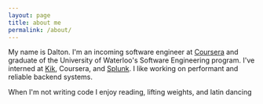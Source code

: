 ```yaml
---
layout: page
title: about me
permalink: /about/
---
```


My name is Dalton. I'm an incoming software engineer at [Coursera](https://www.coursera.org/)
and graduate of the University of Waterloo's Software Engineering program.
I've interned at [Kik](https://www.kik.com/), Coursera, and [Splunk](https://www.splunk.com/).
I like working on  performant and reliable backend systems.

When I'm not writing code I enjoy reading, lifting weights, and latin dancing
